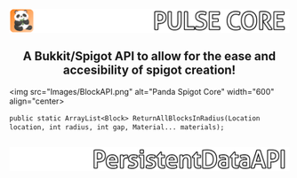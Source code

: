 <h2 align="center">
<br>
<img src="Images/Logo.png" alt="Panda Spigot Core" width="600">
<br>
<br>
A Bukkit/Spigot API to allow for the ease and accesibility of spigot creation!
<br>
</h2>

<img src="Images/BlockAPI.png" alt="Panda Spigot Core" width="600" align="center>

```
public static ArrayList<Block> ReturnAllBlocksInRadius(Location location, int radius, int gap, Material... materials);
```

<h2 align="center">
<img src="Images/PersistentDataAPI.png" alt="Panda Spigot Core" width="600">
</h2>




